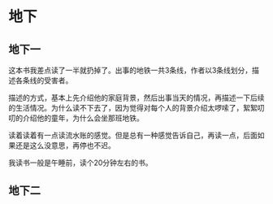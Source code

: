 # 地下

## 地下一

这本书我差点读了一半就扔掉了。出事的地铁一共3条线，作者以3条线划分，描述各条线的受害者。

描述的方式，基本上先介绍他的家庭背景，然后出事当天的情况，再描述一下后续的生活情况。为什么读不下去了，因为觉得对每个人的背景介绍太啰嗦了，絮絮叨叨的介绍他的童年，为什么会坐那班地铁。

读着读着有一点读流水账的感觉。但是总有一种感觉告诉自己，再读一点，后面如果还是这么没意思，再停也不迟。

我读书一般是午睡前，读个20分钟左右的书。

## 地下二